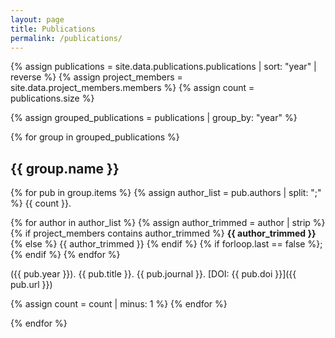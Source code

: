 ```yaml
---
layout: page
title: Publications
permalink: /publications/
---
```


{% assign publications = site.data.publications.publications | sort: "year" | reverse %}
{% assign project_members = site.data.project_members.members %}
{% assign count = publications.size %}

{% assign grouped_publications = publications | group_by: "year" %}

{% for group in grouped_publications %}
## {{ group.name }}

{% for pub in group.items %}
{% assign author_list = pub.authors | split: ";" %}
{{ count }}. 

{% for author in author_list %}
  {% assign author_trimmed = author | strip %}
  {% if project_members contains author_trimmed %}
    **{{ author_trimmed }}**
  {% else %}
    {{ author_trimmed }}
  {% endif %}
  {% if forloop.last == false %}; {% endif %}
{% endfor %}

({{ pub.year }}). {{ pub.title }}. {{ pub.journal }}. [DOI: {{ pub.doi }}]({{ pub.url }})

{% assign count = count | minus: 1 %}
{% endfor %}

{% endfor %}

